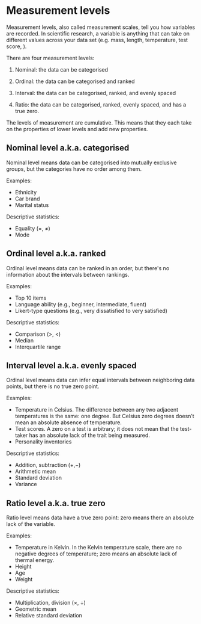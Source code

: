 # Measurement levels

Measurement levels, also called measurement scales, tell you how variables are recorded. In scientific research, a variable is anything that can take on different values across your data set (e.g. mass, length, temperature, test score, ).

There are four measurement levels:

1. Nominal: the data can be categorised

2. Ordinal: the data can be categorised and ranked

3. Interval: the data can be categorised, ranked, and evenly spaced

4. Ratio: the data can be categorised, ranked, evenly spaced, and has a true zero.

The levels of measurement are cumulative. This means that they each take on the properties of lower levels and add new properties.

## Nominal level a.k.a. categorised

Nominal level means data can be categorised into mutually exclusive groups, but the categories have no order among them.

Examples:

- Ethnicity
- Car brand
- Marital status

Descriptive statistics:

- Equality (=, ≠)
- Mode

## Ordinal level a.k.a. ranked

Ordinal level means data can be ranked in an order, but there's no information about the intervals between rankings.

Examples:

- Top 10 items
- Language ability (e.g., beginner, intermediate, fluent)
- Likert-type questions  (e.g., very dissatisfied to very satisfied)

Descriptive statistics:

- Comparison (>, <)
- Median
- Interquartile range

## Interval level a.k.a. evenly spaced

Ordinal level means data can infer equal intervals between neighboring data points, but there is no true zero point.

Examples:

- Temperature in Celsius. The difference between any two adjacent temperatures is the same: one degree. But Celsius zero degrees doesn’t mean an absolute absence of temperature.
- Test scores.  A zero on a test is arbitrary; it does not mean that the test-taker has an absolute lack of the trait being measured.
- Personality inventories

Descriptive statistics:

- Addition, subtraction (+,−)
- Arithmetic mean
- Standard deviation
- Variance

## Ratio level a.k.a. true zero

Ratio level means data have a true zero point: zero means there an absolute lack of the variable.

Examples:

- Temperature in Kelvin. In the Kelvin temperature scale, there are no negative degrees of temperature; zero means an absolute lack of thermal energy.
- Height
- Age
- Weight

Descriptive statistics:

- Multiplication, division (×, ÷)
- Geometric mean
- Relative standard deviation
